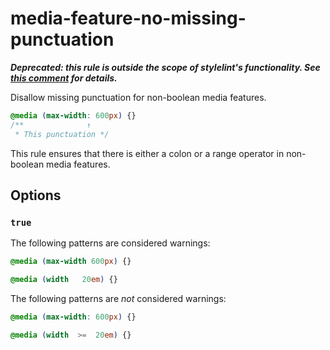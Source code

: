 # media-feature-no-missing-punctuation

***Deprecated: this rule is outside the scope of stylelint's functionality. See [this comment](https://github.com/stylelint/stylelint/issues/2047#issuecomment-261382105) for details.***

Disallow missing punctuation for non-boolean media features.

```css
@media (max-width: 600px) {}
/**              ↑
 * This punctuation */
```

This rule ensures that there is either a colon or a range operator in non-boolean media features.

## Options

### `true`

The following patterns are considered warnings:

```css
@media (max-width 600px) {}
```

```css
@media (width   20em) {}
```

The following patterns are *not* considered warnings:

```css
@media (max-width: 600px) {}
```

```css
@media (width  >=  20em) {}
```
